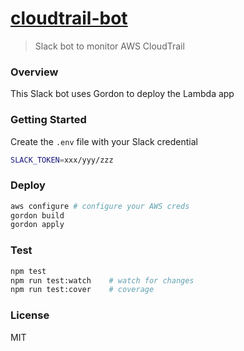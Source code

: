 # [cloudtrail-bot](https://github.com/knncreative/cloudtrail-bot)

> Slack bot to monitor AWS CloudTrail

### Overview
This Slack bot uses Gordon to deploy the Lambda app

### Getting Started

Create the `.env` file with your Slack credential
```sh
SLACK_TOKEN=xxx/yyy/zzz
```

### Deploy
```sh
aws configure # configure your AWS creds
gordon build
gordon apply
```

### Test
```sh
npm test              
npm run test:watch    # watch for changes
npm run test:cover    # coverage
```

### License

MIT
